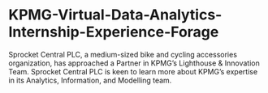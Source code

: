 # KPMG-Virtual-Data-Analytics-Internship-Experience-Forage
Sprocket Central PLC, a medium-sized bike and cycling accessories organization, has approached a Partner in KPMG’s Lighthouse &amp; Innovation Team. Sprocket Central PLC is keen to learn more about KPMG’s expertise in its Analytics, Information, and Modelling team.
